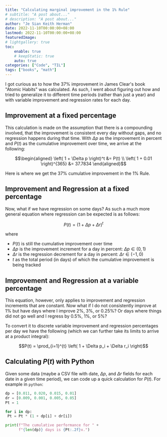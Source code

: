 ```yaml
---
title: "Calculating marginal improvement in the 1% Rule"
# subtitle: "A post about..."
# description: "A post about..."
author: "Je Sian Keith Herman"
date: 2022-11-10T00:00:00+08:00
lastmod: 2022-11-10T00:00:00+08:00
featuredImage: 
# lightgallery: true
toc:
    enable: true
    # keepStatic: true
    auto: true
categories: ["Code", "TIL"]
tags: ["books", "math"]
---
```


I got curious as to how the 37% improvement in James Clear's book "Atomic Habits" was calculated. As such, I went about figuring out how and tried to generalize it to different time periods (rather than just a year) and with variable improvement and regression rates for each day.

## Improvement at a fixed percentage

This calculation is made on the assumption that there is a compounding involved, that the improvement is consistent every day without gaps, and no regression happens during that time. With $\Delta p$ as the improvement in percent and $P(t)$ as the cumulative improvement over time, we arrive at the following:

$$\begin{aligned}
\left( 1 + \Delta p \right)^t &= P(t) \\
\left( 1 + 0.01 \right)^{365} &= 37.7834
\end{aligned}$$

Here is where we get the 37% cumulative improvement in the 1% Rule.

## Improvement and Regression at a fixed percentage

Now, what if we have regression on some days? As such a much more general equation where regression can be expected is as follows:

$$P(t) = \left( 1 + \Delta p + \Delta r \right)^{t}$$

where

- $P(t)$ is still the cumulative improvement over time
- $\Delta p$ is the improvement increment for a day in percent: $\Delta p \in (0,1)$
- $\Delta r$ is the regression decrement for a day in percent: $\Delta r \in (-1,0)$
- $t$ as the total period (in days) of which the cumulative improvement is being tracked

## Improvement and Regression at a variable percentage

This equation, however, only applies to improvement and regression increments that are constant. Now what if I do not consistently improve at 1% but have days where I improve 2%, 3%, or 0.25%? Or days where things did not go well and I regress by 0.5%, 1%, or 5%?

To convert it to discrete variable improvement and regression percentages per day we have the following (which we can further take its limits to arrive at a product integral):

$$P(t) = \prod_{i=1}^{t} \left( 1 + \Delta p_i + \Delta r_i \right)$$

## Calculating $P(t)$ with Python

Given some data (maybe a CSV file with date, $\Delta p$, and $\Delta r$ fields for each date in a given time period), we can code up a quick calculation for $P(t)$. For example in `python`:

```python
dp = [0.011, 0.020, 0.015, 0.01]
dr = [0.009, 0.001, 0.005, 0.05]
Pt = 1

for i in dp:
 Pt = Pt * (1 + dp[i] + dr[i])

print(f"The cumulative performance for " +
      f"{len(dp)} days is {Pt:.2f}x.")
```
